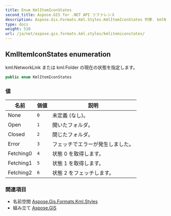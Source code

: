 ```yaml
---
title: Enum KmlItemIconStates
second_title: Aspose.GIS for .NET API リファレンス
description: Aspose.Gis.Formats.Kml.Styles.KmlItemIconStates 列挙. kmlNetworkLink または kmlFolder の現在の状態を指定します
type: docs
weight: 510
url: /ja/net/aspose.gis.formats.kml.styles/kmlitemiconstates/
---
```

## KmlItemIconStates enumeration

kml:NetworkLink または kml:Folder の現在の状態を指定します。

```csharp
public enum KmlItemIconStates
```

### 値

| 名前 | 価値 | 説明 |
| --- | --- | --- |
| None | `0` | 未定義 (なし)。 |
| Open | `1` | 開いたフォルダ。 |
| Closed | `2` | 閉じたフォルダ。 |
| Error | `3` | フェッチでエラーが発生しました。 |
| Fetching0 | `4` | 状態 0 を取得します。 |
| Fetching1 | `5` | 状態 1 を取得します。 |
| Fetching2 | `6` | 状態 2 をフェッチします。 |

### 関連項目

* 名前空間 [Aspose.Gis.Formats.Kml.Styles](../../aspose.gis.formats.kml.styles/)
* 組み立て [Aspose.GIS](../../)


